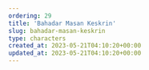 ```yaml
---
ordering: 29
title: 'Bahadar Masan Keskrin'
slug: bahadar-masan-keskrin
type: characters
created_at: 2023-05-21T04:10:20+00:00
updated_at: 2023-05-21T04:10:20+00:00
---
```

